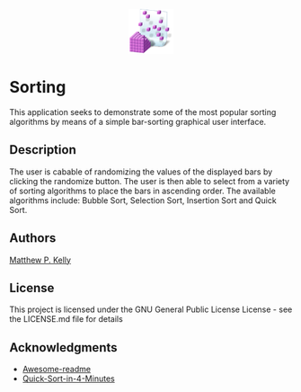 <p align="center">
	<a href="https://github.com/MattyK-123/Sorting">
		<img src="Assets/sort.png" alt="Logo" width="80" height="80">
	</a>
</p>

# Sorting

This application seeks to demonstrate some of the most popular sorting algorithms by means of a simple bar-sorting graphical user interface.

## Description

The user is cabable of randomizing the values of the displayed bars by clicking the randomize button. The user is then able to select from a variety of sorting algorithms to place the bars in ascending order. The available algorithms include: Bubble Sort, Selection Sort, Insertion Sort and Quick Sort.

## Authors

[Matthew P. Kelly](https://www.linkedin.com/in/matthew-kelly-aa11a9189/)

## License

This project is licensed under the GNU General Public License License - see the LICENSE.md file for details

## Acknowledgments

* [Awesome-readme](https://github.com/matiassingers/awesome-readme)
* [Quick-Sort-in-4-Minutes](https://www.youtube.com/watch?v=Hoixgm4-P4M&t=155s)